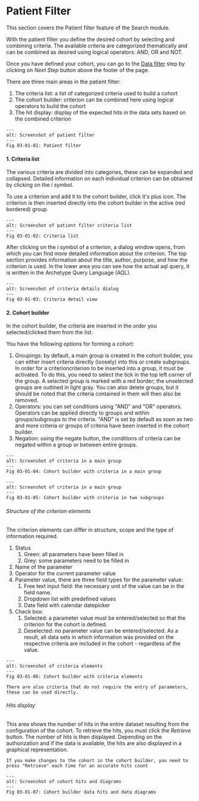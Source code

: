 # Patient Filter

This section covers the Patient filter feature of the Search module.

With the patient filter you define the desired cohort by selecting and combining criteria. The available criteria are categorized thematically and can be combined as desired using logical operators: AND, OR and NOT.

Once you have defined your cohort, you can go to the [Data filter](../02_data_filter/02_data_filter.md) step by clicking on *Next Step* button above the footer of the page.

There are three main areas in the patient filter:

1. The criteria list: a list of categorized criteria used to build a cohort
2. The cohort builder: criterion can be combined here using logical operators to build the cohort
3. The hit display: display of the expected hits in the data sets based on the combined criterion


```{figure} images/patient_filter.jpg
---
alt: Screenshot of patient filter
---
Fig 03-01-01: Patient filter
```

#### 1. Criteria list
The various criteria are divided into categories, these can be expanded and collapsed. Detailed information on each individual criterion can be obtained by clicking on the *i* symbol.

To use a criterion and add it to the cohort builder, click it's plus icon. The criterion is then inserted directly into the cohort builder in the active (red bordered) group.

```{figure} images/search_criteria_list.png
---
alt: Screenshot of patient filter criteria list
---
Fig 03-01-02: Criteria list
```

After clicking on the *i* symbol of a criterion, a dialog window opens, from which you can find more detailed information about the criterion. The top section provides information about the title, author, purpose, and how the criterion is used. In the lower area you can see how the actual aql query, it is written in the Archetype Query Language (AQL).


```{figure} images/search_criteria_details.jpg
---
alt: Screenshot of criteria details dialog
---
Fig 03-01-03: Criteria detail view
```

#### 2. Cohort builder

In the cohort builder, the criteria are inserted in the order you selected/clicked them from the list.

You have the following options for forming a cohort:

1. Groupings: by default, a main group is created in the cohort builder, you can either insert criteria directly (loosely) into this or create subgroups. In order for a criterioncriterion to be inserted into a group, it must be activated. To do this, you need to select the tick in the top left corner of the group. A selected group is marked with a red border; the unselected groups are outlined in light gray. You can also delete groups, but it should be noted that the criteria contained in them will then also be removed.
2. Operators: you can set conditions using "AND" and "OR" operators. Operators can be applied directly to groups and within groups/subgroups to the criteria. "AND" is set by default as soon as two and more criteria or groups of criteria have been inserted in the cohort builder.
3. Negation: using the negate button, the conditions of criteria can be negated within a group or between entire groups.


```{figure} images/search_cohort_builder_one_group.jpg
---
alt: Screenshot of criteria in a main group
---
Fig 03-01-04: Cohort builder with criteria in a main group
```

```{figure} images/search_cohort_builder_two_groups.jpg
---
alt: Screenshot of criteria in a main group
---
Fig 03-01-05: Cohort builder with criteria in two subgroups
```


###### Structure of the criterion elements

The criterion elements can differ in structure, scope and the type of information required.

1. Status
   1. Green: all parameters have been filled in
   2. Grey: some parameters need to be filled in
2. Name of the parameter
3. Operator for the current parameter value
4. Parameter value, there are three field types for the parameter value:
   1. Free text input field: the necessary unit of the value can be in the field name.
   2. Dropdown list with predefined values
   3. Date field with calendar datepicker
5. Check box:
   1. Selected: a parameter value must be entered/selected so that the criterion for the cohort is defined.
   2. Deselected: no parameter value can be entered/selected. As a result, all data sets in which information was provided on the respective criteria are included in the cohort - regardless of the value.


```{figure} images/patient_filter_criteria_elements.jpg
---
alt: Screenshot of criteria elements
---
Fig 03-01-06: Cohort builder with criteria elements
```

```{note}
There are also criteria that do not require the entry of parameters, these can be used directly.
```


###### Hits display

This area shows the number of hits in the entire dataset resulting from the configuration of the cohort. To retrieve the hits, you must click the *Retrieve* button. The number of hits is then displayed. Depending on the authorization and if the data is available, the hits are also displayed in a graphical representation.

```{note}
If you make changes to the cohort in the cohort builder, you need to press "Retrieve" each time for an accurate hits count
```


```{figure} images/patient_filter_criteria_elements.jpg
---
alt: Screenshot of cohort hits and diagrams
---
Fig 03-01-07: Cohort builder data hits and data diagrams
```



